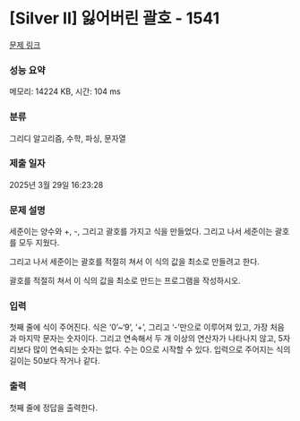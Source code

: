 # [Silver II] 잃어버린 괄호 - 1541 

[문제 링크](https://www.acmicpc.net/problem/1541) 

### 성능 요약

메모리: 14224 KB, 시간: 104 ms

### 분류

그리디 알고리즘, 수학, 파싱, 문자열

### 제출 일자

2025년 3월 29일 16:23:28

### 문제 설명

<p>세준이는 양수와 +, -, 그리고 괄호를 가지고 식을 만들었다. 그리고 나서 세준이는 괄호를 모두 지웠다.</p>

<p>그리고 나서 세준이는 괄호를 적절히 쳐서 이 식의 값을 최소로 만들려고 한다.</p>

<p>괄호를 적절히 쳐서 이 식의 값을 최소로 만드는 프로그램을 작성하시오.</p>

### 입력 

 <p>첫째 줄에 식이 주어진다. 식은 ‘0’~‘9’, ‘+’, 그리고 ‘-’만으로 이루어져 있고, 가장 처음과 마지막 문자는 숫자이다. 그리고 연속해서 두 개 이상의 연산자가 나타나지 않고, 5자리보다 많이 연속되는 숫자는 없다. 수는 0으로 시작할 수 있다. 입력으로 주어지는 식의 길이는 50보다 작거나 같다.</p>

### 출력 

 <p>첫째 줄에 정답을 출력한다.</p>

